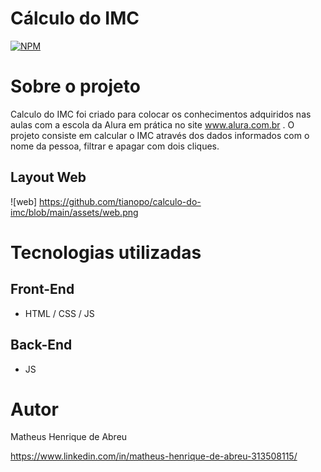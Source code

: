 # Cálculo do IMC
[![NPM](https://img.shields.io/npm/l/react)](https://github.com/tianopo/calculo-do-imc/blob/main/LICENSE) 

# Sobre o projeto

Calculo do IMC foi criado para colocar os conhecimentos adquiridos nas aulas com a escola da Alura em prática no site www.alura.com.br .
O projeto consiste em calcular o IMC através dos dados informados com o nome da pessoa, filtrar e apagar com dois cliques.

## Layout Web
![web] https://github.com/tianopo/calculo-do-imc/blob/main/assets/web.png

# Tecnologias utilizadas
## Front-End
- HTML / CSS / JS

## Back-End
- JS

# Autor

Matheus Henrique de Abreu

https://www.linkedin.com/in/matheus-henrique-de-abreu-313508115/
